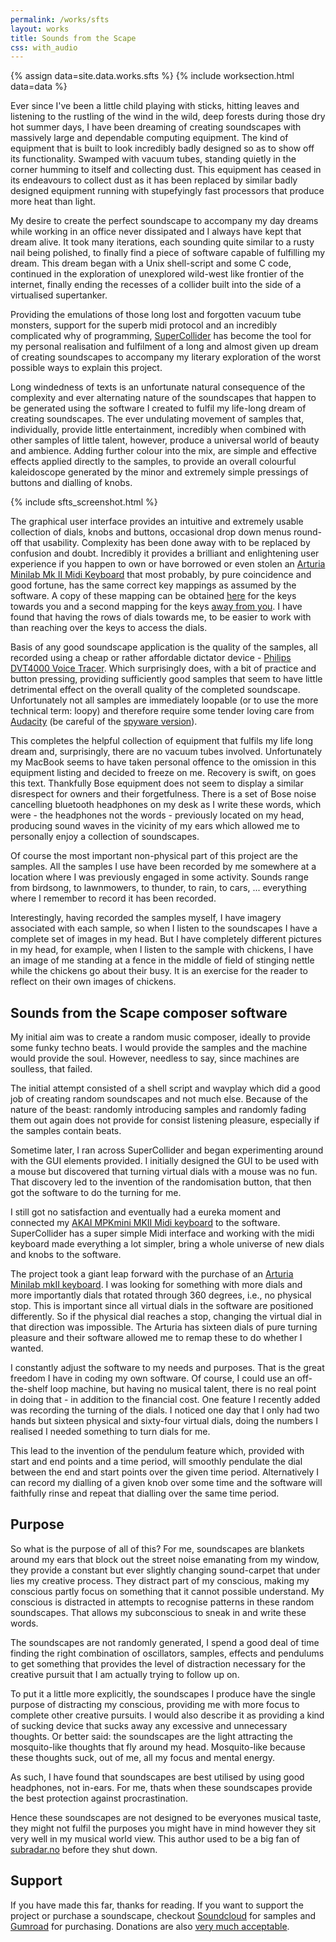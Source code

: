 ```yaml
---
permalink: /works/sfts
layout: works
title: Sounds from the Scape
css: with_audio
---
```


{% assign data=site.data.works.sfts %}
{% include worksection.html data=data %}

Ever since I've been a little child playing with sticks, hitting leaves and listening to the rustling of the wind in the wild, deep forests during those dry hot summer days, I have been dreaming of creating soundscapes with massively large and dependable computing equipment. The kind of equipment that is built to look incredibly badly designed so as to show off its functionality. Swamped with vacuum tubes, standing quietly in the corner humming to itself and collecting dust. This equipment has ceased in its endeavours to collect dust as it has been replaced by similar badly designed equipment running with stupefyingly fast processors that produce more heat than light.


My desire to create the perfect soundscape to accompany my day dreams while working in an office never dissipated and I always have kept that dream alive. It took many iterations, each sounding quite similar to a rusty nail being polished, to finally find a piece of software capable of fulfilling my dream. This dream began with a Unix shell-script and some C code, continued in the exploration of unexplored wild-west like frontier of the internet, finally ending the recesses of a collider built into the side of a virtualised supertanker.

Providing the emulations of those long lost and forgotten vacuum tube monsters, support for the superb midi protocol and an incredibly complicated why of programming, [SuperCollider](https://supercollider.github.io/) has become the tool for  my personal realisation and fulfilment of a long and almost given up dream of creating soundscapes to accompany my literary exploration of the worst possible ways to explain this project.

Long windedness of texts is an unfortunate natural consequence of the complexity and ever alternating nature of the soundscapes that happen to be generated using the software I created to fulfil my life-long dream of creating soundscapes. The ever undulating movement of samples that, individually, provide little entertainment, incredibly when combined with other samples of little talent, however, produce a universal world of beauty and ambience. Adding further colour into the mix, are simple and effective effects applied directly to the samples, to provide an overall colourful kaleidoscope generated by the minor and extremely simple pressings of buttons and dialling of knobs.

{% include sfts_screenshot.html %}

The graphical user interface provides an intuitive and extremely usable collection of dials, knobs and buttons, occasional drop down menus round-off that usability. Complexity has been done away with to be replaced by confusion and doubt. Incredibly it provides a brilliant and enlightening user experience if you happen to own or have borrowed or even stolen an [Arturia Minilab Mk II Midi Keyboard](https://www.arturia.com/products/hybrid-synths/minilab-mkii/overview) that most probably, by pure coincidence and good fortune, has the same correct key mappings as assumed by the software. A copy of these mapping can be obtained [here](/f/sounds_from_the_scape.minilabmk2) for the keys towards you and a second mapping for the keys [away from you](/f/sounds_from_the_scape_inverted.minilabmk2). I have found that having the rows of dials towards me, to be easier to work with than reaching over the keys to access the dials.

Basis of any good soundscape application is the quality of the samples, all recorded using a cheap or rather affordable dictator device - [Philips DVT4000 Voice Tracer](https://www.bhphotovideo.com/images/images2500x2500/philips_dvt4000_00_digital_voice_tracer_4000_1080569.jpg). Which surprisingly does, with a bit of practice and button pressing, providing sufficiently good samples that seem to have little detrimental effect on the overall quality of the completed soundscape. Unfortunately not all samples are immediately loopable (or to use the more technical term: loopy) and therefore require some tender loving care from [Audacity](https://www.audacityteam.org/) (be careful of the [spyware version](https://lifehacker.com/is-audacity-really-spyware-1847230028)).

This completes the helpful collection of equipment that fulfils my life long dream and, surprisingly, there are no vacuum tubes involved. Unfortunately my MacBook seems to have taken personal offence to the omission in this equipment listing and decided to freeze on me. Recovery is swift, on goes this text. Thankfully Bose equipment does not seem to display a similar disrespect for owners and their forgetfulness. There is a set of Bose noise cancelling bluetooth headphones on my desk as I write these words, which were - the headphones not the words - previously located on my head, producing sound waves in the vicinity of my ears which allowed me to personally enjoy a collection of soundscapes.

Of course the most important non-physical part of this project are the samples. All the samples I use have been recorded by me somewhere at a location where I was previously engaged in some activity. Sounds range from birdsong, to lawnmowers, to thunder, to rain, to cars, ... everything where I remember to record it has been recorded.

Interestingly, having recorded the samples myself, I have imagery associated with each sample, so when I listen to the soundscapes I have a complete set of images in my head. But I have completely different pictures in my head, for example, when I listen to the sample with chickens, I have an image of me standing at a fence in the middle of field of stinging nettle while the chickens go about their busy. It is an exercise for the reader to reflect on their own images of chickens.

## Sounds from the Scape composer software

My initial aim was to create a random music composer, ideally to provide some funky techno beats. I would provide the samples and the machine would provide the soul. However, needless to say, since machines are soulless, that failed.

The initial attempt consisted of a shell script and wavplay which did a good job of creating random soundscapes and not much else. Because of the nature of the beast: randomly introducing samples and randomly fading them out again does not provide for consist listening pleasure, especially if the samples contain beats.

Sometime later, I ran across SuperCollider and began experimenting around with the GUI elements provided. I initially designed the GUI to be used with a mouse but discovered that turning virtual dials with a mouse was no fun. That discovery led to the invention of the randomisation button, that then got the software to do the turning for me.

I still got no satisfaction and eventually had a eureka moment and connected my [AKAI MPKmini MKII Midi keyboard](https://www.akaipro.com/mpk-mini-mkii) to the software. SuperCollider has a super simple Midi interface and working with the midi keyboard made everything a lot simpler, bring a whole universe of new dials and knobs to the software.

The project took a giant leap forward with the purchase of an [Arturia Minilab mkII keyboard](https://www.arturia.com/support/minilabmkiiquickstart). I was looking for something with more dials and more importantly dials that rotated through 360 degrees, i.e., no physical stop. This is important since all virtual dials in the software are positioned differently. So if the physical dial reaches a stop, changing the virtual dial in that direction was impossible. The Arturia has sixteen dials of pure turning pleasure and their software allowed me to remap these to do whether I wanted.

I constantly adjust the software to my needs and purposes. That is the great freedom I have in coding my own software. Of course, I could use an off-the-shelf loop machine, but having no musical talent, there is no real point in doing that - in addition to the financial cost. One feature I recently added was recording the turning of the dials. I noticed one day that I only had two hands but sixteen physical and sixty-four virtual dials, doing the numbers I realised I needed something to turn dials for me.

This lead to the invention of the pendulum feature which, provided with start and end points and a time period, will smoothly pendulate the dial between the end and start points over the given time period. Alternatively I can record my dialling of a given knob over some time and the software will faithfully rinse and repeat that dialling over the same time period.

## Purpose

So what is the purpose of all of this? For me, soundscapes are blankets around my ears that block out the street noise emanating from my window, they provide a constant but ever slightly changing sound-carpet that under lies my creative process. They distract part of my conscious, making my conscious partly focus on something that it cannot possible understand. My conscious is distracted in attempts to recognise patterns in these random soundscapes. That allows my subconscious to sneak in and write these words.

The soundscapes are not randomly generated, I spend a good deal of time finding the right combination of oscillators, samples, effects and pendulums to get something that provides the level of distraction necessary for the creative pursuit that I am actually trying to follow up on.

To put it a little more explicitly, the soundscapes I produce have the single purpose of distracting my conscious, providing me with more focus to complete other creative pursuits. I would also describe it as providing a kind of sucking device that sucks away any excessive and unnecessary thoughts. Or better said: the soundscapes are the light attracting the mosquito-like thoughts that fly around my head. Mosquito-like because these thoughts suck, out of me, all my focus and mental energy.

As such, I have found that soundscapes are best utilised by using good headphones, not in-ears. For me, thats when these soundscapes provide the best protection against procrastination.

Hence these soundscapes are not designed to be everyones musical taste, they might not fulfil the purposes you might have in mind however they sit very well in my musical world view. This author used to be a big fan of [subradar.no](https://soundcloud.com/subradar-no) before they shut down.

## Support

If you have made this far, thanks for reading. If you want to support the project or purchase a soundscape, checkout [Soundcloud](https://soundcloud.com/user-47380021) for samples and [Gumroad](https://rippenstein.gumroad.com/) for purchasing. Donations are also [very much acceptable](/pay4pro).
